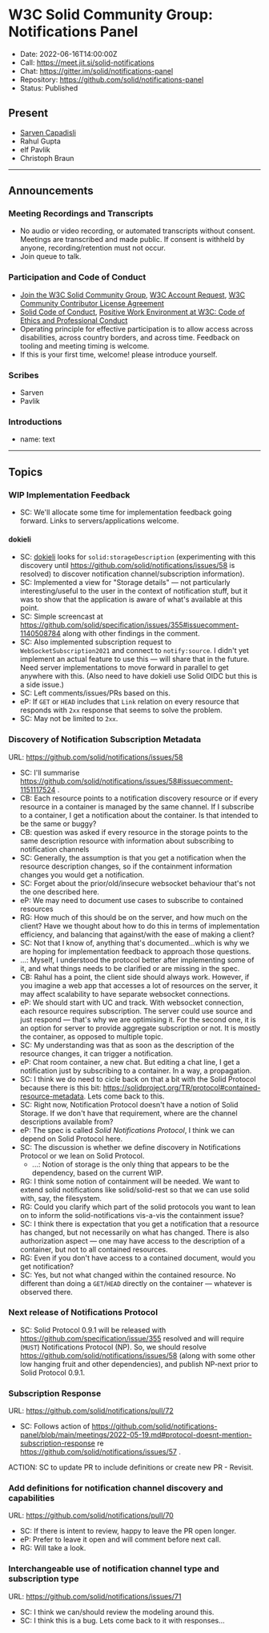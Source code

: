 # W3C Solid Community Group: Notifications Panel

* Date: 2022-06-16T14:00:00Z
* Call: https://meet.jit.si/solid-notifications
* Chat: https://gitter.im/solid/notifications-panel
* Repository: https://github.com/solid/notifications-panel
* Status: Published


## Present
* [Sarven Capadisli](https://csarven.ca/#i)
* Rahul Gupta
* elf Pavlik
* Christoph Braun

---

## Announcements

### Meeting Recordings and Transcripts
* No audio or video recording, or automated transcripts without consent. Meetings are transcribed and made public. If consent is withheld by anyone, recording/retention must not occur.
* Join queue to talk.


### Participation and Code of Conduct
* [Join the W3C Solid Community Group](https://www.w3.org/community/solid/join), [W3C Account Request](http://www.w3.org/accounts/request), [W3C Community Contributor License Agreement](https://www.w3.org/community/about/agreements/cla/)
* [Solid Code of Conduct](https://github.com/solid/process/blob/main/code-of-conduct.md), [Positive Work Environment at W3C: Code of Ethics and Professional Conduct](https://www.w3.org/Consortium/cepc/)
* Operating principle for effective participation is to allow access across disabilities, across country borders, and across time. Feedback on tooling and meeting timing is welcome.
* If this is your first time, welcome! please introduce yourself.


### Scribes
* Sarven
* Pavlik

### Introductions

* name: text

---

## Topics

### WIP Implementation Feedback
* SC: We'll allocate some time for implementation feedback going forward. Links to servers/applications welcome.

#### dokieli
* SC: [dokieli](https://github.com/linkeddata/dokieli) looks for `solid:storageDescription` (experimenting with this discovery until https://github.com/solid/notifications/issues/58 is resolved) to discover notification channel/subscription information).
* SC: Implemented a view for "Storage details" — not particularly interesting/useful to the user in the context of notification stuff, but it was to show that the application is aware of what's available at this point.
* SC: Simple screencast at https://github.com/solid/specification/issues/355#issuecomment-1140508784 along with other findings in the comment.
* SC: Also implemented subscription request to `WebSocketSubscription2021` and connect to `notify:source`. I didn't yet implement an actual feature to use this — will share that in the future. Need server implementations to move forward in parallel to get anywhere with this. (Also need to have dokieli use Solid OIDC but this is a side issue.)
* SC: Left comments/issues/PRs based on this.
* eP: If `GET` or `HEAD` includes that `Link` relation on every resource that responds with `2xx` response that seems to solve the problem.
* SC: May not be limited to `2xx`.

### Discovery of Notification Subscription Metadata
URL: https://github.com/solid/notifications/issues/58

* SC: I'll summarise https://github.com/solid/notifications/issues/58#issuecomment-1151117524 .
* CB: Each resource points to a notification discovery resource or if every resource in a container is managed by the same channel. If I subscribe to a container, I get a notification about the container. Is that intended to be the same or buggy?
* CB: question was asked if every resource in the storage points to the same description resource with information about subscribing to notification channels
* SC: Generally, the assumption is that you get a notification when the resource description changes, so if the containment information changes you would get a notification.
* SC: Forget about the prior/old/insecure websocket behaviour that's not the one described here.
* eP: We may need to document use cases to subscribe to contained resources
* RG: How much of this should be on the server, and how much on the client? Have we thought about how to do this in terms of implementation efficiency, and balancing that against/with the ease of making a client?
* SC: Not that I know of, anything that's documented...which is why we are hoping for implementation feedback to approach those questions.
* ...: Myself, I understood the protocol better after implementing some of it, and what things needs to be clarified or are missing in the spec.
* CB: Rahul has a point, the client side should always work. However, if you imagine a web app that accesses a lot of resources on the server, it may affect scalability to have separate websocket connections.
* eP: We should start with UC and track. With websocket connection, each resource requires subscription. The server could use source and just respond — that's why we are optimising it. For the second one, it is an option for server to provide aggregate subscription or not. It is mostly the container, as opposed to multiple topic.
* SC: My understanding was that as soon as the description of the resource changes, it can trigger a notification.
* eP: Chat room container, a new chat. But editing a chat line, I get a notification just by subscribing to a container. In a way, a propagation.
* SC: I think we do need to cicle back on that a bit with the Solid Protocol because there is this bit: <https://solidproject.org/TR/protocol#contained-resource-metadata>. Lets come back to this.
* SC: Right now, Notification Protocol doesn't have a notion of Solid Storage. If we don't have that requirement, where are the channel descriptions available from?
* eP: The spec is called *Solid Notifications Protocol*, I think we can depend on Solid Protocol here.
* SC: The discussion is whether we define discovery in Notifications Protocol or we lean on Solid Protocol. 
  * ...: Notion of storage is the only thing that appears to be the dependency, based on the current WIP.
* RG: I think some notion of containment will be needed. We want to extend solid notifications like solid/solid-rest so that we can use solid with, say, the filesystem. 
* RG: Could you clarify which part of the solid protocols you want to lean on to inform the solid-notifications vis-a-vis the containment issue?
* SC: I think there is expectation that you get a notification that a resource has changed, but not necessarily on what has changed. There is also authorization aspect — one may have access to the description of a container, but not to all contained resources.
* RG: Even if you don't have access to a contained document, would you get notification?
* SC: Yes, but not what changed within the contained resource. No different than doing a `GET`/`HEAD` directly on the container — whatever is observed there.

### Next release of Notifications Protocol
* SC: Solid Protocol 0.9.1 will be released with https://github.com/specification/issue/355 resolved and will require (`MUST`) Notifications Protocol (NP). So, we should resolve https://github.com/solid/notifications/issues/58 (along with some other low hanging fruit and other dependencies), and publish NP-next prior to Solid Protocol 0.9.1.


### Subscription Response
URL: https://github.com/solid/notifications/pull/72

* SC: Follows action of https://github.com/solid/notifications-panel/blob/main/meetings/2022-05-19.md#protocol-doesnt-mention-subscription-response re https://github.com/solid/notifications/issues/57 .

ACTION: SC to update PR to include definitions or create new PR - Revisit.


### Add definitions for notification channel discovery and capabilities
URL: https://github.com/solid/notifications/pull/70

* SC: If there is intent to review, happy to leave the PR open longer.
* eP: Prefer to leave it open and will comment before next call.
* RG: Will take a look.

### Interchangeable use of notification channel type and subscription type
URL: https://github.com/solid/notifications/issues/71

* SC: I think we can/should review the modeling around this.
* SC: I think this is a bug. Lets come back to it with responses...
